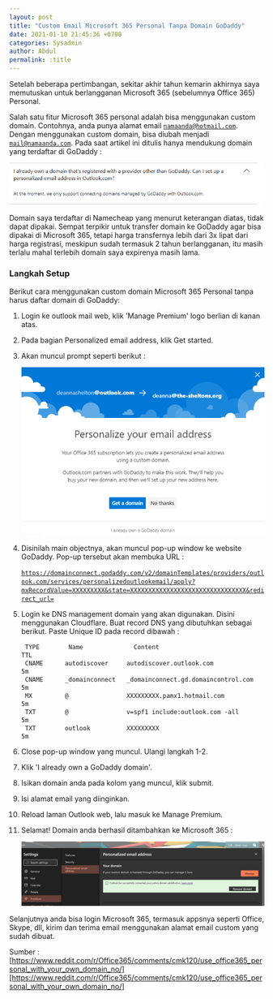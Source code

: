```yaml
---
layout: post
title: "Custom Email Microsoft 365 Personal Tanpa Domain GoDaddy"
date: 2021-01-10 21:45:36 +0700
categories: Sysadmin
author: Abdul
permalink: :title
---
```


Setelah beberapa pertimbangan, sekitar akhir tahun kemarin akhirnya saya memutuskan untuk berlangganan Microsoft 365 (sebelumnya Office 365) Personal.

Salah satu fitur Microsoft 365 personal adalah bisa menggunakan custom domain. Contohnya, anda punya alamat email <code>namaanda@hotmail.com</code>. Dengan menggunakan custom domain, bisa diubah menjadi <code>mail@namaanda.com</code>. Pada saat artikel ini ditulis hanya mendukung domain yang terdaftar di GoDaddy :

![Allowed GoDaddy domain only](assets/images/2021-01-10/godaddy-only.png)

Domain saya terdaftar di Namecheap yang menurut keterangan diatas, tidak dapat dipakai. Sempat terpikir untuk transfer domain ke GoDaddy agar bisa dipakai di Microsoft 365, tetapi harga transfernya lebih dari 3x lipat dari harga registrasi, meskipun sudah termasuk 2 tahun berlangganan, itu masih terlalu mahal terlebih domain saya expirenya masih lama.

<h3>Langkah Setup</h3>

Berikut cara menggunakan custom domain Microsoft 365 Personal tanpa harus daftar domain di GoDaddy:


1. Login ke outlook mail web, klik 'Manage Premium' logo berlian di kanan atas.

2. Pada bagian Personalized email address, klik Get started.

3. Akan muncul prompt seperti berikut :

   ![Personalize your email address](assets/images/2021-01-10/personalize-your-email-address.png)

4. Disinilah main objectnya, akan muncul pop-up window ke website GoDaddy.
   Pop-up tersebut akan membuka URL :

   <code>https://domainconnect.godaddy.com/v2/domainTemplates/providers/outlook.com/services/personalizedoutlookemail/apply?mxRecordValue=XXXXXXXXX&state=XXXXXXXXXXXXXXXXXXXXXXXXXXXXXXXX&redirect_url=</code>

5. Login ke DNS management domain yang akan digunakan. Disini menggunakan Cloudflare. Buat record DNS yang dibutuhkan sebagai berikut. Paste Unique ID pada record dibawah :


        TYPE        Name              Content                               TTL
        CNAME      autodiscover     autodiscover.outlook.com                5m
        CNAME      _domainconnect   _domainconnect.gd.domaincontrol.com     5m 
        MX         @                XXXXXXXXX.pamx1.hotmail.com             5m
        TXT        @                v=spf1 include:outlook.com -all         5m
        TXT        outlook          XXXXXXXXX                               5m


6. Close pop-up window yang muncul. Ulangi langkah 1-2.

7. Klik 'I already own a GoDaddy domain'.

8. Isikan domain anda pada kolom yang muncul, klik submit.

9. Isi alamat email yang diinginkan.

10. Reload laman Outlook web, lalu masuk ke Manage Premium.

11. Selamat! Domain anda berhasil ditambahkan ke Microsoft 365 :

    ![Personalized email address](assets/images/2021-01-10/personalized-email-address.png)


Selanjutnya anda bisa login Microsoft 365, termasuk appsnya seperti Office, Skype, dll, kirim dan terima email menggunakan alamat email custom yang sudah dibuat.

Sumber : [https://www.reddit.com/r/Office365/comments/cmk120/use_office365_personal_with_your_own_domain_no/][https://www.reddit.com/r/Office365/comments/cmk120/use_office365_personal_with_your_own_domain_no/]

[https://www.reddit.com/r/Office365/comments/cmk120/use_office365_personal_with_your_own_domain_no/]: https://www.reddit.com/r/Office365/comments/cmk120/use_office365_personal_with_your_own_domain_no/